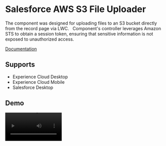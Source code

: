 # Salesforce AWS S3 File Uploader

The component was designed for uploading files to an S3 bucket directly from the record page via LWC. &nbsp;
Component's controller leverages Amazon STS to obtain a session token, ensuring that sensitive information is not exposed to unauthorized access.

[Documentation](/docs)

## Supports

- Experience Cloud Desktop
- Experience Cloud Mobile
- Salesforce Desktop

## Demo

<video src='https://github.com/SwanGlTHUB/LWC-Salesforce-S3-File-Uploader/blob/master/docs/Large%20FIle%20upload.mp4' width=180></video>

